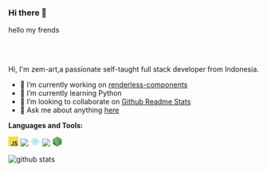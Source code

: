 ### Hi there 👋

hello my frends 


<br />
<br />

Hi, I'm zem-art,a passionate self-taught full stack developer from Indonesia.

- 🔭 I’m currently working on [renderless-components](https://github.com/timelessco/renderless-components)
- 🌱 I’m currently learning Python 
- 👯 I’m looking to collaborate on [Github Readme Stats](https://github.com/zem-art/github-readme-stats)
- 💬 Ask me about anything [here](https://github.com/anuraghazra/zem-art/issues)

**Languages and Tools:**  

<code><img height="20" src="https://raw.githubusercontent.com/github/explore/80688e429a7d4ef2fca1e82350fe8e3517d3494d/topics/javascript/javascript.png"></code>
<code><img height="20" src="https://www.python.org/static/opengraph-icon-200x200.png"></code>
<code><img height="20" src="https://raw.githubusercontent.com/github/explore/80688e429a7d4ef2fca1e82350fe8e3517d3494d/topics/react/react.png"></code>
<code><img height="20" src="https://cms-assets.tutsplus.com/uploads/users/1795/posts/30352/preview_image/ReduxLogo.jpg"></code>
<code><img height="20" src="https://raw.githubusercontent.com/github/explore/80688e429a7d4ef2fca1e82350fe8e3517d3494d/topics/nodejs/nodejs.png"></code>   

![github stats](https://github-readme-stats.vercel.app/api?username=zem-art&show_icons=true)


<!--
**zem-art/zem-art** is a ✨ _special_ ✨ repository because its `README.md` (this file) appears on your GitHub profile.


